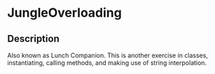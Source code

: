 # JungleOverloading

## Description
Also known as Lunch Companion. This is another exercise in classes, instantiating, calling methods, and making use of string interpolation.
